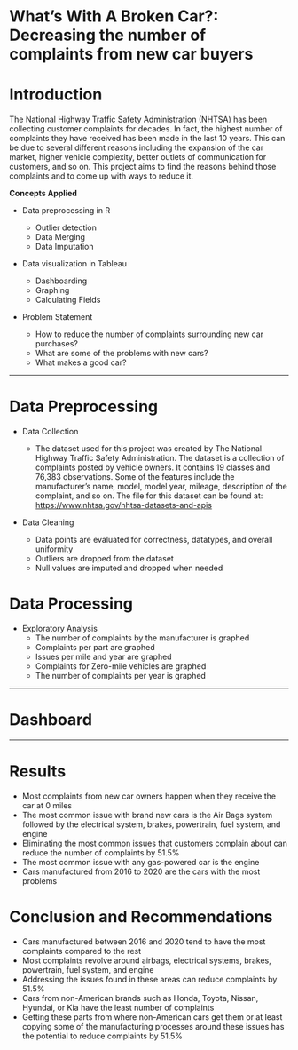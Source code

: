 # What’s With A Broken Car?: Decreasing the number of complaints from new car buyers  

# Introduction
The National Highway Traffic Safety Administration (NHTSA) has been collecting customer complaints for decades. In fact, the highest number of complaints they have received has been made in the last 10 years. This can be due to several different reasons including the expansion of the car market, higher vehicle complexity, better outlets of communication for customers, and so on. This project aims to find the reasons behind those complaints and to come up with ways to reduce it.

**Concepts Applied**
- Data preprocessing in R
    - Outlier detection
    - Data Merging
    - Data Imputation
    
- Data visualization in Tableau
  - Dashboarding
  - Graphing
  - Calculating Fields
    
- Problem Statement
  - How to reduce the number of complaints surrounding new car purchases?
  - What are some of the problems with new cars?
  - What makes a good car?

----
# Data Preprocessing 
- Data Collection
  - The dataset used for this project was created by The National Highway Traffic Safety Administration. The dataset is a collection of complaints posted by vehicle owners. It contains 19 classes and 76,383 observations. Some of the features include the manufacturer’s name, model, model year, mileage, description of the complaint, and so on. The file for this dataset can be found at: https://www.nhtsa.gov/nhtsa-datasets-and-apis

- Data Cleaning
  - Data points are evaluated for correctness, datatypes, and overall uniformity
  - Outliers are dropped from the dataset
  - Null values are imputed and dropped when needed

# Data Processing
- Exploratory Analysis
    - The number of complaints by the manufacturer is graphed
    - Complaints per part are graphed
    - Issues per mile and year are graphed
    - Complaints for Zero-mile vehicles are graphed
    - The number of complaints per year is graphed


----
# Dashboard

----
# Results
- Most complaints from new car owners happen when they receive the car at 0 miles
- The most common issue with brand new cars is the Air Bags system followed by the electrical system, brakes, powertrain, fuel system, and engine
- Eliminating the most common issues that customers complain about can reduce the number of complaints by 51.5%
- The most common issue with any gas-powered car is the engine 
- Cars manufactured from 2016 to 2020 are the cars with the most problems

# Conclusion and Recommendations
- Cars manufactured between 2016 and 2020 tend to have the most complaints compared to the rest
- Most complaints revolve around airbags, electrical systems, brakes, powertrain, fuel system, and engine
- Addressing the issues found in these areas can reduce complaints by 51.5%
- Cars from non-American brands such as Honda, Toyota, Nissan, Hyundai, or Kia have the least number of complaints
- Getting these parts from where non-American cars get them or at least copying some of the manufacturing processes around these issues has the potential to reduce complaints by 51.5%



